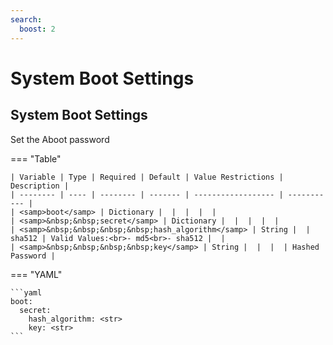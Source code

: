 ```yaml
---
search:
  boost: 2
---
```


# System Boot Settings
## System Boot Settings

Set the Aboot password


=== "Table"

    | Variable | Type | Required | Default | Value Restrictions | Description |
    | -------- | ---- | -------- | ------- | ------------------ | ----------- |
    | <samp>boot</samp> | Dictionary |  |  |  |  |
    | <samp>&nbsp;&nbsp;secret</samp> | Dictionary |  |  |  |  |
    | <samp>&nbsp;&nbsp;&nbsp;&nbsp;hash_algorithm</samp> | String |  | sha512 | Valid Values:<br>- md5<br>- sha512 |  |
    | <samp>&nbsp;&nbsp;&nbsp;&nbsp;key</samp> | String |  |  |  | Hashed Password |

=== "YAML"

    ```yaml
    boot:
      secret:
        hash_algorithm: <str>
        key: <str>
    ```
